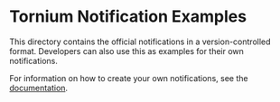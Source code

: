 # Tornium Notification Examples
This directory contains the official notifications in a version-controlled format. Developers can also use this as examples for their own notifications.

For information on how to create your own notifications, see the [documentation](https://tornium.com/user/notifications/index.html).
